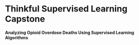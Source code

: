 # Thinkful Supervised Learning Capstone
#### Analyzing Opioid Overdose Deaths Using Supervised Learning Algorithms




